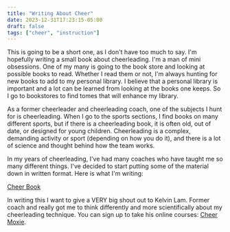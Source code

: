 ```yaml
---
title: "Writing About Cheer"
date: 2023-12-31T17:23:15-05:00
draft: false
tags: ["cheer", "instruction"]
---
```


This is going to be a short one, as I don't have too much to say. I'm hopefully writing a small book about cheerleading. I'm a man of mini obsessions. One of my many is going to the book store and looking at possible books to read. Whether I read them or not, I'm always hunting for new books to add to my personal library. I believe that a personal library is important and a lot can be learned from looking at the books one keeps. So I go to bookstores to find tomes that will enhance my library.

As a former cheerleader and cheerleading coach, one of the subjects I hunt for is cheerleading. When I go to the sports sections, I find books on many different sports, but if there is a cheerleading book, it is often old, out of date, or designed for young children. Cheerleading is a complex, demanding activity or sport (depending on how you do it), and there is a lot of science and thought behind how the team works.

In my years of cheerleading, I've had many coaches who have taught me so many different things. I've decided to start putting some of the material down in written format. Here is what I'm writing:

[Cheer Book](https://publish.obsidian.md/cheer/)

In writing this I want to give a VERY big shout out to Kelvin Lam. Former coach and really got me to think differently and more scientifically about my cheerleading technique. You can sign up to take his online courses: [Cheer Moxie](https://www.vidzing.tv/cheermoxie).
